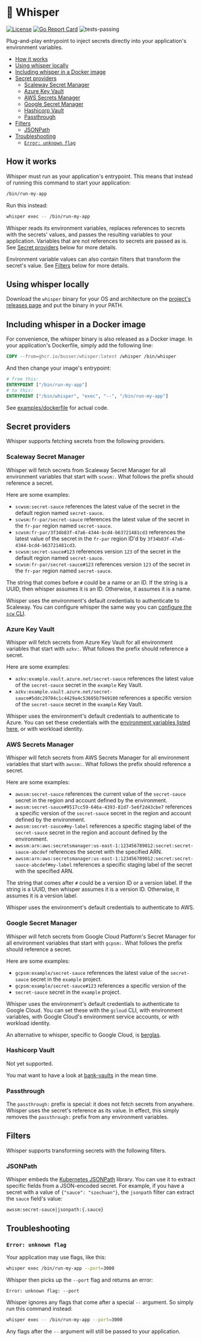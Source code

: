 # 🤫 Whisper <!-- omit in toc -->

[![License](https://img.shields.io/badge/License-Apache_2.0-blue.svg)](https://opensource.org/licenses/Apache-2.0)
[![Go Report Card](https://goreportcard.com/badge/github.com/busser/whisper)](https://goreportcard.com/report/github.com/busser/whisper)
![tests-passing](https://github.com/busser/whisper/actions/workflows/ci.yml/badge.svg)

Plug-and-play entrypoint to inject secrets directly into your application's
environment variables.

- [How it works](#how-it-works)
- [Using whisper locally](#using-whisper-locally)
- [Including whisper in a Docker image](#including-whisper-in-a-docker-image)
- [Secret providers](#secret-providers)
  - [Scaleway Secret Manager](#scaleway-secret-manager)
  - [Azure Key Vault](#azure-key-vault)
  - [AWS Secrets Manager](#aws-secrets-manager)
  - [Google Secret Manager](#google-secret-manager)
  - [Hashicorp Vault](#hashicorp-vault)
  - [Passthrough](#passthrough)
- [Filters](#filters)
  - [JSONPath](#jsonpath)
- [Troubleshooting](#troubleshooting)
  - [`Error: unknown flag`](#error-unknown-flag)

## How it works

Whisper must run as your application's entrypoint. This means that instead of
running this command to start your application:

```bash
/bin/run-my-app
```

Run this instead:

```bash
whisper exec -- /bin/run-my-app
```

Whisper reads its environment variables, replaces references to secrets with
the secrets' values, and passes the resulting variables to your application.
Variables that are not references to secrets are passed as is. See
[Secret providers](#secret-providers) below for more details.

Environment variable values can also contain filters that transform the secret's
value. See [Filters](#filters) below for more details.

## Using whisper locally

Download the `whisper` binary for your OS and architecture on the
[project's releases page](https://github.com/busser/whisper/releases) and put
the binary in your PATH.

## Including whisper in a Docker image

For convenience, the whisper binary is also released as a Docker image. In your
application's Dockerfile, simply add the following line:

```dockerfile
COPY --from=ghcr.io/busser/whisper:latest /whisper /bin/whisper
```

And then change your image's entrypoint:

```dockerfile
# from this:
ENTRYPOINT ["/bin/run-my-app"]
# to this:
ENTRYPOINT ["/bin/whisper", "exec", "--", "/bin/run-my-app"]
```

See [examples/dockerfile](./examples/dockerfile) for actual code.

## Secret providers

Whisper supports fetching secrets from the following providers.

### Scaleway Secret Manager

Whisper will fetch secrets from Scaleway Secret Manager for all environment
variables that start with `scwsm:`. What follows the prefix should reference a
secret.

Here are some examples:

- `scwsm:secret-sauce` references the latest value of the secret in the default
  region named `secret-sauce`.
- `scwsm:fr-par/secret-sauce` references the latest value of the secret in the
  `fr-par` region named `secret-sauce`.
- `scwsm:fr-par/3f34b83f-47a6-4344-bcd4-b63721481cd3` references the latest value
  of the secret in the `fr-par` region ID'd by
  `3f34b83f-47a6-4344-bcd4-b63721481cd3`.
- `scwsm:secret-sauce#123` references version `123` of the secret in the default
  region named `secret-sauce`.
- `scwsm:fr-par/secret-sauce#123` references version `123` of the secret in the
  `fr-par` region named `secret-sauce`.

The string that comes before `#` could be a name or an ID. If the string is a
UUID, then whisper assumes it is an ID. Otherwise, it assumes it is a name.

Whisper uses the environment's default credentials to authenticate to Scaleway.
You can configure whisper the same way you can [configure the `scw` CLI](https://github.com/scaleway/scaleway-cli/blob/master/docs/commands/config.md).

### Azure Key Vault

Whisper will fetch secrets from Azure Key Vault for all environment variables
that start with `azkv:`. What follows the prefix should reference a secret.

Here are some examples:

- `azkv:example.vault.azure.net/secret-sauce` references the latest value of the
  `secret-sauce` secret in the `example` Key Vault.
- `azkv:example.vault.azure.net/secret-sauce#5ddc29704c1c4429a4c53605b7949100`
  references a specific version of the `secret-sauce` secret in the `example`
  Key Vault.

Whisper uses the environment's default credentials to authenticate to Azure. You
can set these credentials with the [environment variables listed here](https://github.com/Azure/azure-sdk-for-go/wiki/Set-up-Your-Environment-for-Authentication#configure-defaultazurecredential),
or with workload identity.

### AWS Secrets Manager

Whisper will fetch secrets from AWS Secrets Manager for all environment
variables that start with `awssm:`. What follows the prefix should reference a
secret.

Here are some examples:

- `awssm:secret-sauce` references the current value of the `secret-sauce` secret
  in the region and account defined by the environment.
- `awssm:secret-sauce#9517cc59-646a-4393-81d7-5e6f2d43cbe7` references a
  specific version of the `secret-sauce` secret in the region and account
  defined by the environment.
- `awssm:secret-sauce#my-label` references a specific staging label of the
  `secret-sauce` secret in the region and account defined by the environment.
- `awssm:arn:aws:secretsmanager:us-east-1:123456789012:secret:secret-sauce-abcdef`
  references the secret with the specified ARN.
- `awssm:arn:aws:secretsmanager:us-east-1:123456789012:secret:secret-sauce-abcdef#my-label`
  references a specific staging label of the secret with the specified ARN.

The string that comes after `#` could be a version ID or a version label. If the
string is a UUID, then whisper assumes it is a version ID. Otherwise, it assumes
it is a version label.

Whisper uses the environment's default credentials to authenticate to AWS.

### Google Secret Manager

Whisper will fetch secrets from Google Cloud Platform's Secret Manager for all
environment variables that start with `gcpsm:`. What follows the prefix should
reference a secret.

Here are some examples:

- `gcpsm:example/secret-sauce` references the latest value of the
  `secret-sauce` secret in the `example` project.
- `gcpsm:example/secret-sauce#123` references a specific version of the
- `secret-sauce` secret in the `example` project.

Whisper uses the environment's default credentials to authenticate to Google
Cloud. You can set these with the `gcloud` CLI, with environment variables,
with Google Cloud's environment service accounts, or with workload identity.

An alternative to whisper, specific to Google Cloud, is [berglas](https://github.com/GoogleCloudPlatform/berglas).

### Hashicorp Vault

Not yet supported.

You mat want to have a look at [bank-vaults](https://github.com/banzaicloud/bank-vaults)
in the mean time.

### Passthrough

The `passthrough:` prefix is special: it does not fetch secrets from anywhere.
Whisper uses the secret's reference as its value. In effect, this simply removes
the `passthrough:` prefix from any environment variables.

## Filters

Whisper supports transforming secrets with the following filters.

### JSONPath

Whisper embeds the [Kubernetes JSONPath](https://kubernetes.io/docs/reference/kubectl/jsonpath/)
library. You can use it to extract specific fields from a JSON-encoded secret.
For example, if you have a secret with a value of `{"sauce": "szechuan"}`, the
`jsonpath` filter can extract the `sauce` field's value:

```plaintext
awssm:secret-sauce|jsonpath:{.sauce}
```

## Troubleshooting

### `Error: unknown flag`

Your application may use flags, like this:

```bash
whisper exec /bin/run-my-app --port=3000
```

Whisper then picks up the `--port` flag and returns an error:

```plaintext
Error: unknown flag: --port
```

Whisper ignores any flags that come after a special `--` argument. So simply run
this command instead:

```bash
whisper exec -- /bin/run-my-app --port=3000
```

Any flags after the `--` argument will still be passed to your application.
